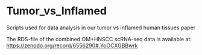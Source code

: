 # Tumor_vs_Inflamed
Scripts used for data analysis in our tumor vs inflamed human tissues paper

The RDS-file of the combined OM+HNSCC scRNA-seq data is available at:
https://zenodo.org/record/6556290#.YoOCXGBBwrk

